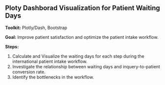 ## Ploty Dashborad Visualization for Patient Waiting Days

**Toolkit:** Plotly/Dash, Bootstrap

**Goal:** Improve patient satisfaction and optimize the patient intake workflow. 

**Steps:**

1. Calculate and Visualize the waiting days for each step during the international patient intake workflow. 
2. Investigate the relationship between waiting days and inquery-to-patient conversion rate.
3. Identify the bottlenecks in the workflow.
